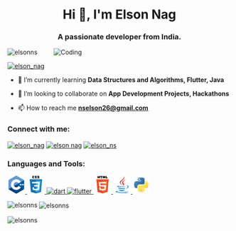 

<h1 align="center">Hi 👋, I'm Elson Nag</h1>
<h3 align="center">A passionate developer from India.</h3>

<img align="right" alt="Coding" width="400" src="https://images.unsplash.com/photo-1616004667892-d348f7349d39?ixlib=rb-4.0.3&ixid=M3wxMjA3fDB8MHxwaG90by1wYWdlfHx8fGVufDB8fHx8fA%3D%3D&auto=format&fit=crop&w=1170&q=80">

<p align="left"> <img src="https://komarev.com/ghpvc/?username=elsonns&label=Profile%20views&color=0e75b6&style=flat" alt="elsonns" /> </p>

<p align="left"> <a href="https://twitter.com/elson_nag" target="blank"><img src="https://img.shields.io/twitter/follow/elson_nag?logo=twitter&style=for-the-badge" alt="elson_nag" /></a> </p>

- 🌱 I’m currently learning **Data Structures and Algorithms, Flutter, Java**

- 👯 I’m looking to collaborate on **App Development Projects, Hackathons**

- 📫 How to reach me **nselson26@gmail.com**

<h3 align="left">Connect with me:</h3>
<p align="left">
<a href="https://twitter.com/elson_nag" target="blank"><img align="center" src="https://raw.githubusercontent.com/rahuldkjain/github-profile-readme-generator/master/src/images/icons/Social/twitter.svg" alt="elson_nag" height="30" width="40" /></a>
<a href="https://linkedin.com/in/elson nag" target="blank"><img align="center" src="https://raw.githubusercontent.com/rahuldkjain/github-profile-readme-generator/master/src/images/icons/Social/linked-in-alt.svg" alt="elson nag" height="30" width="40" /></a>
<a href="https://instagram.com/elson_ns" target="blank"><img align="center" src="https://raw.githubusercontent.com/rahuldkjain/github-profile-readme-generator/master/src/images/icons/Social/instagram.svg" alt="elson_ns" height="30" width="40" /></a>
</p>

<h3 align="left">Languages and Tools:</h3>
<p align="left"> <a href="https://www.w3schools.com/cpp/" target="_blank" rel="noreferrer"> 


<img src="https://raw.githubusercontent.com/devicons/devicon/master/icons/cplusplus/cplusplus-original.svg" alt="cplusplus" width="40" height="40"/> </a> <a href="https://www.w3schools.com/css/" target="_blank" rel="noreferrer"> <img src="https://raw.githubusercontent.com/devicons/devicon/master/icons/css3/css3-original-wordmark.svg" alt="css3" width="40" height="40"/> </a> <a href="https://dart.dev" target="_blank" rel="noreferrer"> <img src="https://www.vectorlogo.zone/logos/dartlang/dartlang-icon.svg" alt="dart" width="40" height="40"/> </a> <a href="https://flutter.dev" target="_blank" rel="noreferrer"> <img src="https://www.vectorlogo.zone/logos/flutterio/flutterio-icon.svg" alt="flutter" width="40" height="40"/> </a> <a href="https://www.w3.org/html/" target="_blank" rel="noreferrer"> <img src="https://raw.githubusercontent.com/devicons/devicon/master/icons/html5/html5-original-wordmark.svg" alt="html5" width="40" height="40"/> </a> <a href="https://www.java.com" target="_blank" rel="noreferrer"> <img src="https://raw.githubusercontent.com/devicons/devicon/master/icons/java/java-original.svg" alt="java" width="40" height="40"/> </a> <a href="https://www.python.org" target="_blank" rel="noreferrer"> <img src="https://raw.githubusercontent.com/devicons/devicon/master/icons/python/python-original.svg" alt="python" width="40" height="40"/> </a> </p>

<p><img align="left" src="https://github-readme-stats.vercel.app/api/top-langs?username=elsonns&show_icons=true&locale=en&layout=compact" alt="elsonns" /></p>

<p>&nbsp;<img align="center" src="https://github-readme-stats.vercel.app/api?username=elsonns&show_icons=true&locale=en" alt="elsonns" /></p>

<p><img align="center" src="https://github-readme-streak-stats.herokuapp.com/?user=elsonns&" alt="elsonns" /></p>
